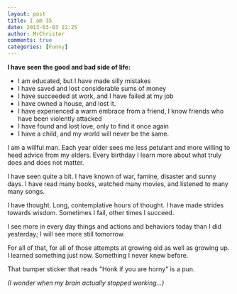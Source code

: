 ```yaml
---
layout: post
title: I am 35
date: 2013-03-03 22:25
author: MrChrister
comments: true
categories: [Funny]
---
```

<strong>I have seen the good and bad side of life:</strong>
<ul>
	<li>I am educated, but I have made silly mistakes</li>
	<li>I have saved and lost considerable sums of money</li>
	<li>I have succeeded at work, and I have failed at my job</li>
	<li>I have owned a house, and lost it.</li>
	<li>I have experienced a warm embrace from a friend, I know friends who have been violently attacked</li>
	<li>I have found and lost love, only to find it once again</li>
	<li>I have a child, and my world will never be the same.</li>
</ul>
I am a willful man. Each year older sees me less petulant and more willing to heed advice from my elders. Every birthday I learn more about what truly does and does not matter.

I have seen quite a bit. I have known of war, famine, disaster and sunny days. I have read many books, watched many movies, and listened to many many songs.

I have thought. Long, contemplative hours of thought. I have made strides towards wisdom. Sometimes I fail, other times I succeed.

I see more in every day things and actions and behaviors today than I did yesterday; I will see more still tomorrow.

For all of that, for all of those attempts at growing old as well as growing up. I learned something just now. Something I never knew before.

That bumper sticker that reads "Honk if you are horny" is a pun.

<em>(I wonder when my brain actually stopped working...)</em>
